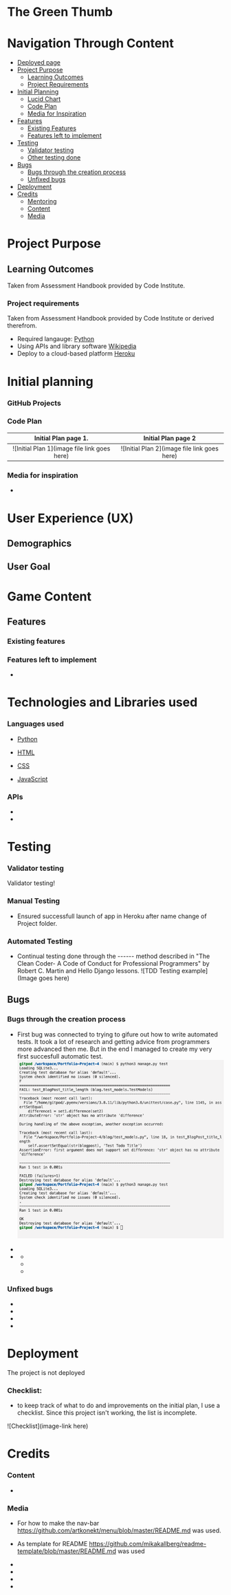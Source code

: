# The Green Thumb

# Navigation Through Content
* [Deployed page](https://the-green-thumb.herokuapp.com/)
* [Project Purpose](#project-purpose)
    - [Learning Outcomes](#learning-outcomes)
    - [Project Requirements](#project-requirements)
* [Initial Planning](#initial-planning)
    - [Lucid Chart](#lucid-chart)
    - [Code Plan](#code-plan)
    - [Media for Inspiration](#media-for-inspiration)
* [Features](#features)
	- [Existing Features](#existing-features)
    - [Features left to implement](#features-left-to-implement)
* [Testing](#testing)
    - [Validator testing](#validator-testing)
    - [Other testing done](#other-testing-done)
* [Bugs](#bugs)
    - [Bugs through the  creation process](#bugs-through-the-creation-process)
    - [Unfixed bugs](#unfixed-bugs)
* [Deployment](#deployment)
* [Credits](#credits)
    - [Mentoring](#mentoring)
    - [Content](#content)
    - [Media](#media)

# Project Purpose
## Learning Outcomes
Taken from Assessment Handbook provided by Code Institute.


### Project requirements
Taken from Assessment Handbook provided by Code Institute or derived therefrom.
- Required langauge: [Python](https://www.python.org/doc/essays/blurb/) 
- Using APIs and library software [Wikipedia](https://en.wikipedia.org/wiki/API)
- Deploy to a cloud-based platform [Heroku](https://www.heroku.com/home)


# Initial planning
### 



### GitHub Projects



### Code Plan

Initial Plan page 1.                                 | Initial Plan page 2
:--------------------------------------------------: | :--------------------------------------------------:
![Initial Plan 1](image file link goes here)  | ![Initial Plan 2](image file link goes here)


### Media for inspiration
- 


# User Experience (UX)
## Demographics

## User Goal


# Game Content
## Features

### Existing features


### Features left to implement
- 


# Technologies and Libraries used

### Languages used
- [Python](https://www.python.org/doc/essays/blurb/) 

- [HTML](https://www.w3schools.com/html/html_intro.asp)

- [CSS](https://www.w3schools.com/css/css_intro.asp)

- [JavaScript](https://developer.mozilla.org/en-US/docs/Learn/JavaScript/First_steps/What_is_JavaScript)

### APIs
- 
- 

# Testing
### Validator testing
Validator testing!
### Manual Testing
- Ensured successfull launch of app in Heroku after name change of Project folder.
### Automated Testing
- Continual testing done through the ------ method described in "The Clean Coder- A Code of Conduct for Professional Programmers" by Robert C. Martin and Hello Django lessons.
![TDD Testing example](Image goes here)
## Bugs
### Bugs through the creation process
- First bug was connected to trying to gifure out how to write automated tests. It took a lot of research and getting advice from programmers more advanced then me. But in the end I managed to create my very first succesfull automatic test. 
![Bug 1](static/assets/images/bug_nr_one.png)
- 
 
 - 
    - 
    - 
    - 

### Unfixed bugs
- 
- 
- 
- 

# Deployment

The project is not deployed
### Checklist:
- to keep track of what to do and improvements on the initial plan, I use a checklist. Since this project isn't working, the list is incomplete.

![Checklist](image-link here)

# Credits

### Content
- 

### Media
- For how to make the nav-bar https://github.com/artkonekt/menu/blob/master/README.md was used.
- As template for README https://github.com/mikakallberg/readme-template/blob/master/README.md was used
- 

- 
- 
- 

